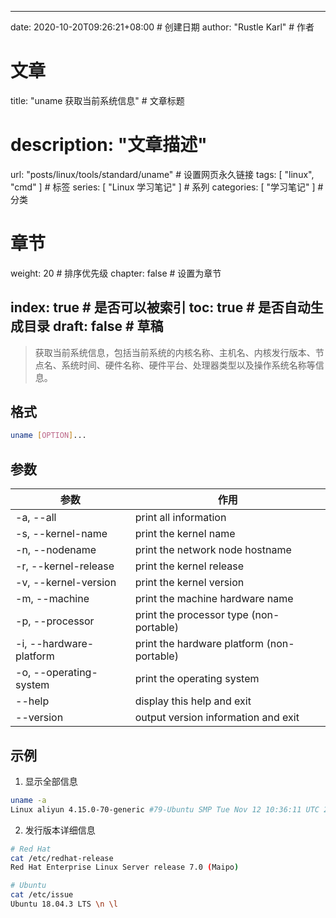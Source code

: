 ---
date: 2020-10-20T09:26:21+08:00  # 创建日期
author: "Rustle Karl"  # 作者

# 文章
title: "uname 获取当前系统信息"  # 文章标题
# description: "文章描述"
url:  "posts/linux/tools/standard/uname"  # 设置网页永久链接
tags: [ "linux", "cmd" ]  # 标签
series: [ "Linux 学习笔记" ]  # 系列
categories: [ "学习笔记" ]  # 分类

# 章节
weight: 20 # 排序优先级
chapter: false  # 设置为章节

index: true  # 是否可以被索引
toc: true  # 是否自动生成目录
draft: false  # 草稿
----

> 获取当前系统信息，包括当前系统的内核名称、主机名、内核发行版本、节点名、系统时间、硬件名称、硬件平台、处理器类型以及操作系统名称等信息。

## 格式

```bash
uname [OPTION]...
```

## 参数

| 参数                    | 作用                                       |
| ----------------------- | ------------------------------------------ |
| -a, --all               | print all information                      |
| -s, --kernel-name       | print the kernel name                      |
| -n, --nodename          | print the network node hostname            |
| -r, --kernel-release    | print the kernel release                   |
| -v, --kernel-version    | print the kernel version                   |
| -m, --machine           | print the machine hardware name            |
| -p, --processor         | print the processor type (non-portable)    |
| -i, --hardware-platform | print the hardware platform (non-portable) |
| -o, --operating-system  | print the operating system                 |
| --help                  | display this help and exit                 |
| --version               | output version information and exit        |

## 示例

1. 显示全部信息

```bash
uname -a
Linux aliyun 4.15.0-70-generic #79-Ubuntu SMP Tue Nov 12 10:36:11 UTC 2019 x86_64 x86_64 x86_64 GNU/Linux
```

2. 发行版本详细信息

```bash
# Red Hat
cat /etc/redhat-release
Red Hat Enterprise Linux Server release 7.0 (Maipo)

# Ubuntu
cat /etc/issue
Ubuntu 18.04.3 LTS \n \l
```
